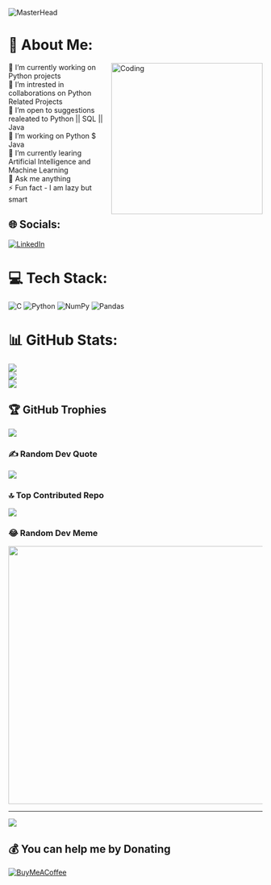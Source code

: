 ![MasterHead](https://indoanalytica.com/static/images/bannerr.gif)

# 💫 About Me:
<img align="right" alt="Coding" width="300" src="https://cdn.dribbble.com/users/1059583/screenshots/4171367/coding-freak.gif">
🔭 I’m currently working on  Python projects <br>👯 I’m intrested in collaborations on Python Related Projects<br>🤝 I’m open to suggestions realeated to Python || SQL || Java <br>🌱 I’m working on Python $ Java <br>🌱 I’m currently learing  Artificial Intelligence and Machine Learning <br>💬 Ask me anything  <br>⚡ Fun fact - I am lazy but smart

## 🌐 Socials:
[![LinkedIn](https://img.shields.io/badge/LinkedIn-%230077B5.svg?logo=linkedin&logoColor=white)](https://www.linkedin.com/in/niteesh-kumar-3826631b4/) 

# 💻 Tech Stack:
![C](https://img.shields.io/badge/c-%2300599C.svg?style=plastic&logo=c&logoColor=white) ![Python](https://img.shields.io/badge/python-3670A0?style=plastic&logo=python&logoColor=ffdd54) ![NumPy](https://img.shields.io/badge/numpy-%23013243.svg?style=plastic&logo=numpy&logoColor=white) ![Pandas](https://img.shields.io/badge/pandas-%23150458.svg?style=plastic&logo=pandas&logoColor=white)
# 📊 GitHub Stats:
![](https://github-readme-stats.vercel.app/api?username=Ni30sh&theme=radical&hide_border=true&include_all_commits=false&count_private=false)<br/>
![](https://github-readme-streak-stats.herokuapp.com/?user=Ni30sh&theme=radical&hide_border=true)<br/>
![](https://github-readme-stats.vercel.app/api/top-langs/?username=Ni30sh&theme=radical&hide_border=true&include_all_commits=false&count_private=false&layout=compact)

## 🏆 GitHub Trophies
![](https://github-profile-trophy.vercel.app/?username=Ni30sh&theme=radical&no-frame=true&no-bg=true&margin-w=4)

### ✍️ Random Dev Quote
![](https://quotes-github-readme.vercel.app/api?type=vetical&theme=dark)

### 🔝 Top Contributed Repo
![](https://github-contributor-stats.vercel.app/api?username=Ni30sh&limit=5&theme=radical&combine_all_yearly_contributions=true)

### 😂 Random Dev Meme
<img src="https://rm.up.railway.app/" width="512px"/>

---
[![](https://visitcount.itsvg.in/api?id=Ni30sh&icon=0&color=5)](https://visitcount.itsvg.in)

## 💰 You can help me by Donating
[![BuyMeACoffee](https://img.shields.io/badge/Buy%20Me%20a%20Coffee-ffdd00?style=for-the-badge&logo=buy-me-a-coffee&logoColor=black)](https://buymeacoffee.com/pikoder2) 
  
  
  
